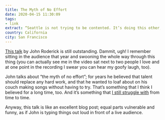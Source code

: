 ```yaml
---
title: The Myth of No Effort
date: 2020-04-15 11:30:09
tags: 
- link
extract: “Seattle is not trying to be contented. It’s doing this other, crazier thing. It’s trying to impress Tokyo.”
country: California
city: San Francisco
---
```


[This talk](https://youtu.be/SOfOlOQIcqw) by John Roderick is still outstanding. Dammit, ugh! I remember sitting in the audience that year and swooning the whole way through this thing (you can actually see me in the video sat next to two people I love and at one point in the recording I swear you can hear my goofy laugh, too).

John talks about “the myth of no effort”; for years he believed that talent should replace any hard work, and that he wanted to loaf about on his couch making songs without having to try. That’s something that I think I believed for a long time, too. And it’s something that [I still struggle with](https://www.robinrendle.com/notes/on-writing) from time to time.

Anyway, this talk is like an excellent blog post; equal parts vulnerable and funny, as if John is typing things out loud in front of a live audience.
